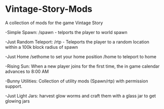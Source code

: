 # Vintage-Story-Mods
A collection of mods for the game Vintage Story

-Simple Spawn:
  /spawn - telports the player to world spawn
  
-Just Random Teleport:
  /rtp - Teleports the player to a random location within a 100k block radius of spawn
  
-Just Home
  /sethome to set your home position /home to teleport to home
  
-Rising Sun:
  When a new player joins for the first time, the in game calendar advances to 8:00 AM

-Bunny Utilities:
  Collection of utility mods (Spawn/rtp) with permission support.
  
-Just Light Jars:
  harvest glow worms and craft them with a glass jar to get glowing jars
